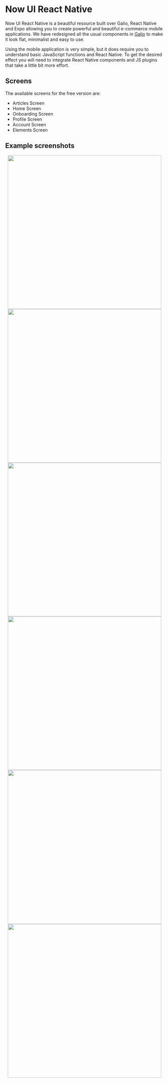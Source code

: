 # Now UI React Native

Now UI React Native is a beautiful resource built over Galio, React Native and Expo allowing you to create powerful and beautiful e-commerce mobile applications. We have redesigned all the usual components in [Galio](https://galio.io?ref=argonrn-docs) to make it look flat, minimalist and easy to use.

Using the mobile application is very simple, but it does require you to understand basic JavaScript functions and React Native. To get the desired effect you will need to integrate React Native components and JS plugins that take a little bit more effort.

## Screens

The available screens for the free version are:

- Articles Screen
- Home Screen
- Onboarding Screen
- Profile Screen
- Account Screen
- Elements Screen

## Example screenshots

<p align="center">
  <img src="https://raw.githubusercontent.com/creativetimofficial/now-ui-react-native/gh-pages/docs/assets/screens/onboarding-screen.png" height="487.2px">
  <img src="https://raw.githubusercontent.com/creativetimofficial/now-ui-react-native/gh-pages/docs/assets/screens/drawer-screen.png" height="487.2px">
  <img src="https://raw.githubusercontent.com/creativetimofficial/now-ui-react-native/gh-pages/docs/assets/screens/profile-screen.png" height="487.2px">
  <img src="https://raw.githubusercontent.com/creativetimofficial/now-ui-react-native/gh-pages/docs/assets/screens/home-screen.png" height="487.2px">
  <img src="https://raw.githubusercontent.com/creativetimofficial/now-ui-react-native/gh-pages/docs/assets/screens/account-screen.png" height="487.2px">
  <img src="https://raw.githubusercontent.com/creativetimofficial/now-ui-react-native/gh-pages/docs/assets/screens/components-screen.png" height="487.2px">
</p>
